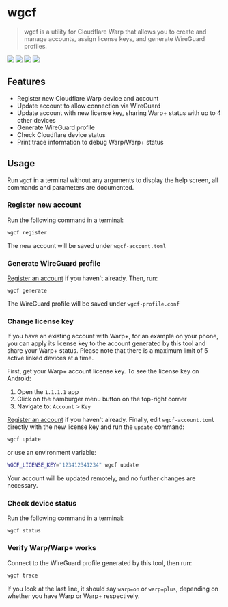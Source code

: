 # wgcf
> wgcf is a utility for Cloudflare Warp that allows you to create and 
> manage accounts, assign license keys, and generate WireGuard profiles. 

![](https://img.shields.io/drone/build/ViRb3/wgcf)
![](https://img.shields.io/github/issues/ViRb3/wgcf)
![](https://img.shields.io/github/downloads/virb3/wgcf/total)
![](https://img.shields.io/github/languages/code-size/virb3/wgcf)

## Features
- Register new Cloudflare Warp device and account
- Update account to allow connection via WireGuard
- Update account with new license key, sharing Warp+ status with up to 4 other devices
- Generate WireGuard profile
- Check Cloudflare device status
- Print trace information to debug Warp/Warp+ status

## Usage
Run `wgcf` in a terminal without any arguments to display the help screen, all commands and parameters are documented.

### Register new account
Run the following command in a terminal:
```bash
wgcf register
```
The new account will be saved under `wgcf-account.toml`

### Generate WireGuard profile
[Register an account](#register-new-account) if you haven't already. Then, run:
```
wgcf generate
```
The WireGuard profile will be saved under `wgcf-profile.conf`

### Change license key
If you have an existing account with Warp+, for an example on your phone, you can apply its license key to the account generated by this tool and share your Warp+ status. Please note that there is a maximum limit of 5 active linked devices at a time. 

First, get your Warp+ account license key. To see the license key on Android:
1. Open the `1.1.1.1` app
2. Click on the hamburger menu button on the top-right corner
3. Navigate to: `Account` > `Key`

[Register an account](#register-new-account) if you haven't already. Finally, edit `wgcf-account.toml` directly with the new license key and run the `update` command:
```bash
wgcf update
```
or use an environment variable:
```bash
WGCF_LICENSE_KEY="123412341234" wgcf update
```
Your account will be updated remotely, and no further changes are necessary.

### Check device status
Run the following command in a terminal:
```
wgcf status
```

### Verify Warp/Warp+ works
Connect to the WireGuard profile generated by this tool, then run:
```bash
wgcf trace
```
If you look at the last line, it should say `warp=on` or `warp=plus`, depending on whether you have Warp or Warp+ respectively.
